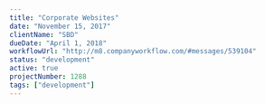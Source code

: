 ```yaml
---
title: "Corporate Websites"
date: "November 15, 2017"
clientName: "SBD"
dueDate: "April 1, 2018"
workflowUrl: "http://m8.companyworkflow.com/#messages/539104"
status: "development"
active: true
projectNumber: 1288
tags: ["development"]
---
```

